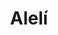 ---
title: Alelí
date: 
draft: false

# descripcion
description : Pulsera de plata 925 y microcubic

materials: Plata 925

color: Plateado

dimensions: 20cm largo

code: 03-21-0528

type: "Pulseras"

categories: []

price: $5.080,00

price_eftvo: $4.320,00

# Images
# first image will be shown in the product page
images:
  # - image: "images/path_to_image"
  # La ubicacion de las imagenes es imagenes/Pulseras/Pulseras.Microcubic/03-21-0528-aleli
  - image: "./images/pulseras/microcubic/03-21-0528.JPG"
---